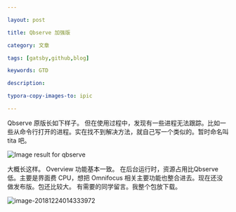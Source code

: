 ```yaml
---

layout: post

title: Qbserve 加强版 

category: 文章

tags: [gatsby,github,blog]

keywords: GTD

description:

typora-copy-images-to: ipic

---
```


Qbserve 原版长如下样子。 但在使用过程中，发现有一些进程无法跟踪。比如一些从命令行打开的进程。实在找不到解决方法，就自己写一个类似的。暂时命名叫 tita 吧。





![Image result for qbserve](https://ws3.sinaimg.cn/large/006tNbRwly1fyh7heix4zj30mp0f9409.jpg)



大概长这样。 Overview 功能基本一致。 在后台运行时，资源占用比Qbserve低。主要是界面费 CPU，想把 Omnifocus 相关主要功能也整合进去。现在还没做发布版。包还比较大。 有需要的同学留言。我整个包放下载。

![image-20181224014333972](https://ws2.sinaimg.cn/large/006tNbRwly1fyh7fhnh2xj310q0nead3.jpg)